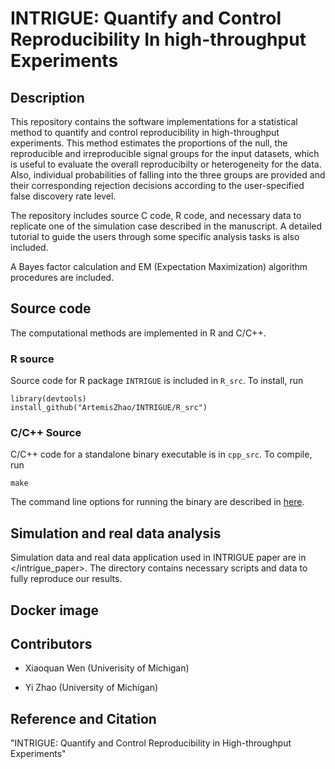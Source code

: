 # INTRIGUE: Quantify and Control Reproducibility In high-throughput Experiments

## Description

This repository contains the software implementations for a statistical method to quantify and control reproducibility in high-throughput experiments. This method estimates the proportions of the null, the reproducible and irreproducible signal groups for the input datasets, which is useful to evaluate the overall reproducibilty or heterogeneity for the data. Also, individual probabilities of falling into the three groups are provided and their corresponding rejection decisions according to the user-specified false discovery rate level.

The repository includes source C code, R code, and necessary data to replicate one of the simulation case described in the manuscript. A detailed tutorial to guide the users through some specific analysis tasks is also included.

A Bayes factor calculation and EM (Expectation Maximization) algorithm procedures are included.


## Source code

The computational methods are implemented in R and C/C++.

### R source

Source code for R package ``INTRIGUE`` is included in ``R_src``. To install, run

```{r}
library(devtools)
install_github("ArtemisZhao/INTRIGUE/R_src")
```

### C/C++ Source

C/C++ code for a standalone binary executable is in ``cpp_src``. To compile, run
```
make
```
The command line options for running the binary are described in [here](cpp_src/README.md).


## Simulation and real data analysis 

Simulation data and real data application used in INTRIGUE paper are in </intrigue_paper>. The directory contains necessary scripts and data to fully reproduce our results.


## Docker image



## Contributors
- Xiaoquan Wen (Univerisity of Michigan)

- Yi Zhao (University of Michigan)

## Reference and Citation

"INTRIGUE: Quantify and Control Reproducibility in High-throughput Experiments"
